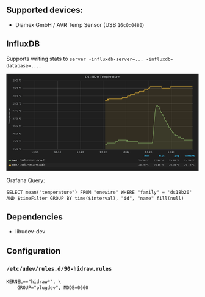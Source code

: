 ## Supported devices:

* Diamex GmbH / AVR Temp Sensor (USB `16c0:0480`)

## InfluxDB

Supports writing stats to `server -influxdb-server=... -influxdb-database=...`.

![Grafana Screenshot](/docs/grafana.png?raw=true "Grafana")

Grafana Query:

    SELECT mean("temperature") FROM "onewire" WHERE "family" = 'ds18b20' AND $timeFilter GROUP BY time($interval), "id", "name" fill(null)

## Dependencies

* libudev-dev

## Configuration

### `/etc/udev/rules.d/90-hidraw.rules`

    KERNEL=="hidraw*", \
        GROUP="plugdev", MODE=0660

